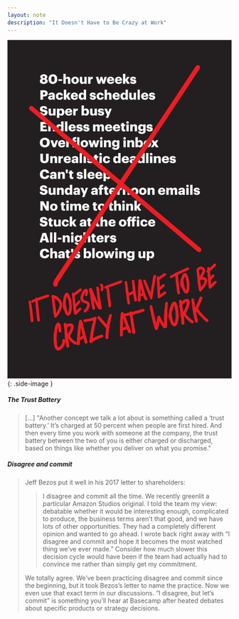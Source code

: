 ```yaml
---
layout: note
description: "It Doesn't Have to Be Crazy at Work"
---
```


![It Doesn't Have to Be Crazy at Work][1]
{: .side-image }

##### The Trust Battery

> [...] "Another concept we talk a lot about is something called a ‘trust battery.’ It’s
> charged at 50 percent when people are first hired. And then every time you work
> with someone at the company, the trust battery between the two of you is either
> charged or discharged, based on things like whether you deliver on what you
> promise."

##### Disagree and commit

> Jeff Bezos put it well in his 2017 letter to shareholders:
> 
>> I disagree and commit all the time. We recently greenlit a particular Amazon
>> Studios original. I told the team my view: debatable whether it would be
>> interesting enough, complicated to produce, the business terms aren’t that
>> good, and we have lots of other opportunities. They had a completely
>> different opinion and wanted to go ahead. I wrote back right away with “I
>> disagree and commit and hope it becomes the most watched thing we’ve ever
>> made.” Consider how much slower this decision cycle would have been if the
>> team had actually had to convince me rather than simply get my commitment.
> 
> We totally agree. We’ve been practicing disagree and commit since the
> beginning, but it took Bezos’s letter to name the practice. Now we even use
> that exact term in our discussions. “I disagree, but let’s commit” is something
> you’ll hear at Basecamp after heated debates about specific products or
> strategy decisions.


[1]: /assets/images/notes/calm.jpg
